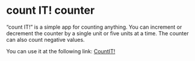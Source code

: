 # count IT! counter

<p>  “count IT!” is a simple app for counting anything. You can increment or decrement the counter by a single unit or five units at a time. The counter can also count negative values.</p>

<p>You can use it at the following link: <a href="paolov85.github.io/counter">CountIT!</p>